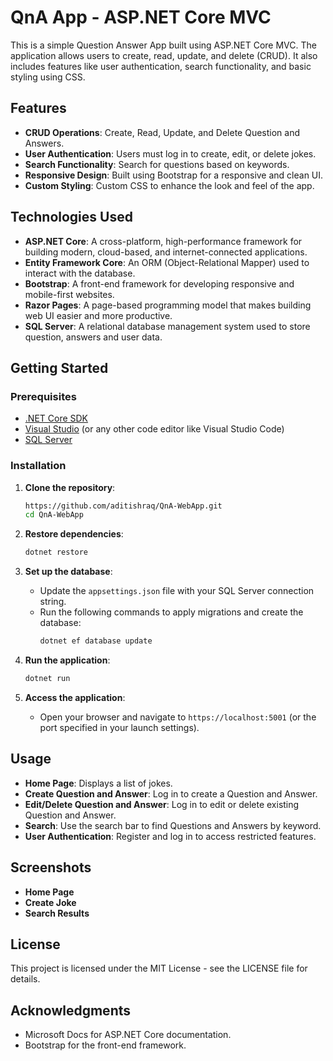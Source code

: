 # QnA App - ASP.NET Core MVC

This is a simple Question Answer App built using ASP.NET Core MVC. The application allows users to create, read, update, and delete (CRUD). It also includes features like user authentication, search functionality, and basic styling using CSS.

## Features

- **CRUD Operations**: Create, Read, Update, and Delete Question and Answers.
- **User Authentication**: Users must log in to create, edit, or delete jokes.
- **Search Functionality**: Search for questions based on keywords.
- **Responsive Design**: Built using Bootstrap for a responsive and clean UI.
- **Custom Styling**: Custom CSS to enhance the look and feel of the app.

## Technologies Used

- **ASP.NET Core**: A cross-platform, high-performance framework for building modern, cloud-based, and internet-connected applications.
- **Entity Framework Core**: An ORM (Object-Relational Mapper) used to interact with the database.
- **Bootstrap**: A front-end framework for developing responsive and mobile-first websites.
- **Razor Pages**: A page-based programming model that makes building web UI easier and more productive.
- **SQL Server**: A relational database management system used to store question, answers and user data.

## Getting Started

### Prerequisites

- [.NET Core SDK](https://dotnet.microsoft.com/download)
- [Visual Studio](https://visualstudio.microsoft.com/) (or any other code editor like Visual Studio Code)
- [SQL Server](https://www.microsoft.com/en-us/sql-server/sql-server-downloads)

### Installation

1. **Clone the repository**:
   ```bash
   https://github.com/aditishraq/QnA-WebApp.git
   cd QnA-WebApp
   ```

2. **Restore dependencies**:
   ```bash
   dotnet restore
   ```

3. **Set up the database**:
   - Update the `appsettings.json` file with your SQL Server connection string.
   - Run the following commands to apply migrations and create the database:
     ```bash
     dotnet ef database update
     ```

4. **Run the application**:
   ```bash
   dotnet run
   ```

5. **Access the application**:
   - Open your browser and navigate to `https://localhost:5001` (or the port specified in your launch settings).

## Usage

- **Home Page**: Displays a list of jokes.
- **Create Question and Answer**: Log in to create a Question and Answer.
- **Edit/Delete Question and Answer**: Log in to edit or delete existing Question and Answer.
- **Search**: Use the search bar to find Questions and Answers by keyword.
- **User Authentication**: Register and log in to access restricted features.

## Screenshots

- **Home Page**
- **Create Joke**
- **Search Results**


## License

This project is licensed under the MIT License - see the LICENSE file for details.

## Acknowledgments

- Microsoft Docs for ASP.NET Core documentation.
- Bootstrap for the front-end framework.


